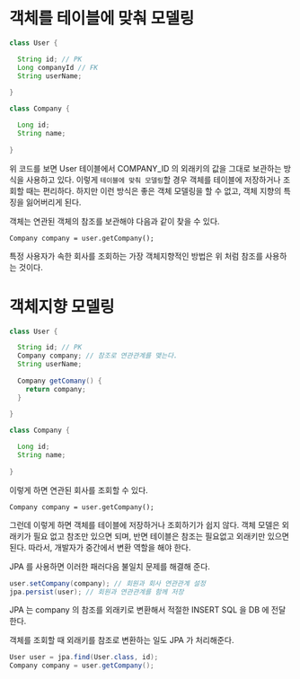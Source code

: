 # 객체를 테이블에 맞춰 모델링

```java
class User {

  String id; // PK
  Long companyId // FK
  String userName; 
  
}

class Company {

  Long id;
  String name;
  
}
```

위 코드를 보면 User 테이블에서 COMPANY_ID 의 외래키의 값을 그대로 보관하는 방식을 사용하고 있다. 이렇게 `테이블에 맞춰 모델링`할 경우 객체를 테이블에 저장하거나 조회할 때는 편리하다. 하지만 이런 방식은
좋은 객체 모델링을 할 수 없고, 객체 지향의 특징을 잃어버리게 된다.

객체는 연관된 객체의 참조를 보관해야 다음과 같이 찾을 수 있다.

```
Company company = user.getCompany();
```

특정 사용자가 속한 회사를 조회하는 가장 객체지향적인 방법은 위 처럼 참조를 사용하는 것이다.

# 객체지향 모델링

```java
class User {

  String id; // PK
  Company company; // 참조로 연관관계를 맺는다.
  String userName;
  
  Company getComany() {
    return company;
  }
  
}

class Company {

  Long id;
  String name;
  
}
```

이렇게 하면 연관된 회사를 조회할 수 있다.

```
Company company = user.getCompany();
```

그런데 이렇게 하면 객체를 테이블에 저장하거나 조회하기가 쉽지 않다. 객체 모델은 외래키가 필요 없고 참조만 있으면 되며, 반면 테이블은 참조는 필요없고 외래키만 있으면 된다.
따라서, 개발자가 중간에서 변환 역할을 해야 한다. 

JPA 를 사용하면 이러한 패러다음 불일치 문제를 해결해 준다.

```java
user.setCompany(company); // 회원과 회사 연관관계 설정
jpa.persist(user); // 회원과 연관관계를 함께 저장
```

JPA 는 company 의 참조를 외래키로 변환해서 적절한 INSERT SQL 을 DB 에 전달한다.

객체를 조회할 때 외래키를 참조로 변환하는 일도 JPA 가 처리해준다.

```java
User user = jpa.find(User.class, id);
Company company = user.getCompany();
```
